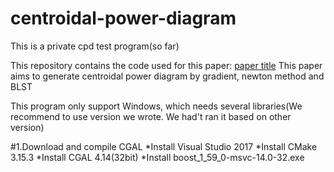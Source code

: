 # centroidal-power-diagram
This is a private cpd test program(so far)

This repository contains the code used for this paper:
[paper title](111.231.57.188)
This paper aims to generate centroidal power diagram by gradient, newton method and BLST


This program only support Windows, which needs several libraries(We recommend to use version we wrote. We had't ran it based on other version)

#1.Download and compile CGAL
*Install Visual Studio 2017
*Install CMake 3.15.3
*Install CGAL 4.14(32bit)
*Install boost_1_59_0-msvc-14.0-32.exe

